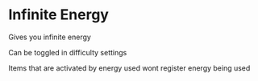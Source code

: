 # Infinite Energy

Gives you infinite energy

Can be toggled in difficulty settings

Items that are activated by energy used wont register energy being used